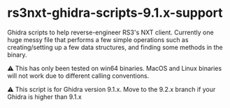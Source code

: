 # rs3nxt-ghidra-scripts-9.1.x-support
Ghidra scripts to help reverse-engineer RS3's NXT client. Currently one huge messy file that performs a few simple operations such as creating/setting up a few data structures, and finding some methods in the binary.

:warning: This has only been tested on win64 binaries. MacOS and Linux binaries will not work due to different calling conventions.

:warning: This script is for Ghidra version 9.1.x. Move to the 9.2.x branch if your Ghidra is higher than 9.1.x
